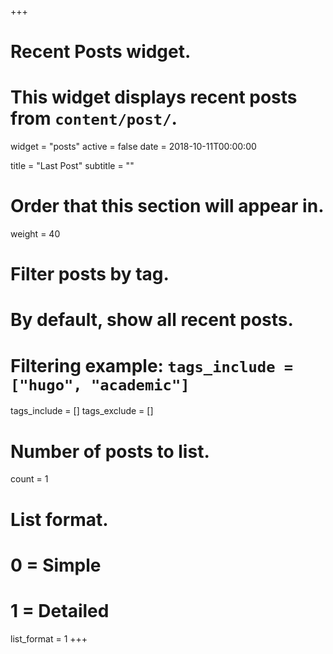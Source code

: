 +++
# Recent Posts widget.
# This widget displays recent posts from `content/post/`.
widget = "posts"
active = false
date = 2018-10-11T00:00:00

title = "Last Post"
subtitle = ""

# Order that this section will appear in.
weight = 40

# Filter posts by tag.
#  By default, show all recent posts.
#  Filtering example: `tags_include = ["hugo", "academic"]`
tags_include = []
tags_exclude = []

# Number of posts to list.
count = 1

# List format.
#   0 = Simple
#   1 = Detailed
list_format = 1
+++

